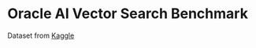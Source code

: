 # Oracle AI Vector Search Benchmark

Dataset from [Kaggle](https://www.kaggle.com/datasets/manisha717/dataset-of-pdf-files?resource=download)

